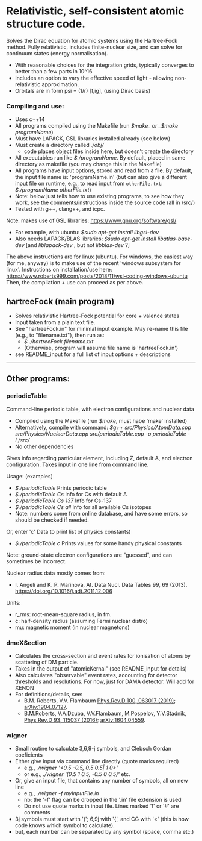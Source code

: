 # Relativistic, self-consistent atomic structure code.

Solves the Dirac equation for atomic systems using the Hartree-Fock method.
Fully relativistic, includes finite-nuclear size, and can solve for continuum states (energy normalisation).

 * With reasonable choices for the integration grids, typically converges to better than a few parts in 10^16
 * Includes an option to vary the effective speed of light - allowing non-relativistic approximation.
 * Orbitals are in form psi = (1/r) [f,ig], (using Dirac basis)

### Compiling and use:

 * Uses c++14
 * All programs compiled using the Makefile
 (run _$make_ or _$make programName_)
 * Must have LAPACK, GSL libraries installed already (see below)
 * Must create a directory called _./obj/_
   * code places object files inside here, but doesn't create the directory
 * All executables run like _$./programName_. By default, placed in same
  directory as makefile (you may change this in the Makefile)
 * All programs have input options, stored and read from a file.
By default, the input file name is: 'programName.in' (but can also give a different input file on runtime, e.g., to read input from
    `otherFile.txt`: _$./programName otherFile.txt_)
 * Note: below just tells how to use existing programs, to see how they work,
 see the comments/instructions inside the source code (all in /src/)
 * Tested with g++, clang++, and icpc.

Note: makes use of GSL libraries: https://www.gnu.org/software/gsl/

  * For example, with ubuntu: _$sudo apt-get install libgsl-dev_
  * Also needs LAPACK/BLAS libraries:
  _$sudo apt-get install libatlas-base-dev_ [and _liblapack-dev_ , but not _libblas-dev_ ?]

The above instructions are for linux (ubuntu). For windows, the easiest way (for me, anyway) is to make use of the recent 'windows subsystem for linux'. Instructions on installation/use here: https://www.roberts999.com/posts/2018/11/wsl-coding-windows-ubuntu
Then, the compilation + use can proceed as per above.


## hartreeFock (main program)

 * Solves relativistic Hartree-Fock potential for core + valence states
 * Input taken from a plain text file.
 * See "hartreeFock.in" for minimal input example.
  May re-name this file (e.g., to "filename.txt"), then run as:
    * _$ ./hartreeFock filename.txt_
    * (Otherwise, program will assume file name is 'hartreeFock.in')
 * see README_input for a full list of input options + descriptions

--------------------------------------------------------------------------------

## Other programs:

### periodicTable

Command-line periodic table, with electron configurations and nuclear data

 * Compiled using the Makefile (run _$make_, must habe 'make' installed)
 * Alternatively, compile with command:
_$g++ src/Physics/AtomData.cpp src/Physics/NuclearData.cpp src/periodicTable.cpp -o periodicTable -I./src/_
 * No other dependencies

Gives info regarding particular element, including Z, default A, and electron configuration.
Takes input in one line from command line.

Usage: (examples)
 * _$./periodicTable_           Prints periodic table
 * _$./periodicTable Cs_        Info for Cs with default A
 * _$./periodicTable Cs 137_    Info for Cs-137
 * _$./periodicTable Cs all_    Info for all available Cs isotopes
 * Note: numbers come from online database, and have some errors,
so should be checked if needed.

 Or, enter 'c' Data to print list of physics constants)
  * _$./periodicTable c_        Prints values for some handy physical constants

Note: ground-state electron configurations are "guessed", and can sometimes be incorrect.

Nuclear radius data mostly comes from:
 * I. Angeli and K. P. Marinova, At. Data Nucl. Data Tables 99, 69 (2013).
https://doi.org/10.1016/j.adt.2011.12.006

Units:
 * r_rms: root-mean-square radius, in fm.
 * c: half-density radius (assuming Fermi nuclear distro)
 * mu: magnetic moment (in nuclear magnetons)


### dmeXSection

 * Calculates the cross-section and event rates for ionisation of atoms
 by scattering of DM particle.
 * Takes in the output of "atomicKernal" (see README_input for details)
 * Also calculates "observable" event rates, accounting for detector thresholds
 and resolutions. For now, just for DAMA detector. Will add for XENON
 * For definitions/details, see:
   * B.M. Roberts, V.V. Flambaum
[Phys.Rev.D 100, 063017 (2019)](https://link.aps.org/doi/10.1103/PhysRevD.100.063017 "pay-walled");
[arXiv:1904.07127](https://arxiv.org/abs/1904.07127 "free download").
   * B.M.Roberts, V.A.Dzuba, V.V.Flambaum, M.Pospelov, Y.V.Stadnik,
[Phys.Rev.D 93, 115037 (2016)](https://link.aps.org/doi/10.1103/PhysRevD.93.115037 "pay-walled");
[arXiv:1604.04559](https://arxiv.org/abs/1604.04559 "free download").


### wigner

 * Small routine to calculate 3,6,9-j symbols, and Clebsch Gordan coeficients
 * Either give input via command line directly (quote marks required)
   * e.g., _./wigner '<0.5 -0.5, 0.5 0.5| 1 0>'_
   * or e.g., _./wigner '(0.5 1 0.5, -0.5 0 0.5)'_ etc.
 * Or, give an input file, that contains any number of symbols, all on new line
   * e.g., _./wigner -f myInputFile.in_
   * nb: the '-f' flag can be dropped in the '.in' file extension is used
   * Do not use quote marks in input file. Lines marked '!' or '#' are comments
 * 3j symbols must start with '('; 6,9j with '{', and CG with '<' (this is how code knows which symbol to calculate).
 * but, each number can be separated by any symbol (space, comma etc.)
